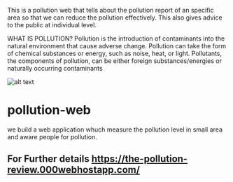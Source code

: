 This is a pollution web that tells about the pollution report of an specific area so that we can reduce the pollution effectively.
This also gives advice to the public at individual level.

WHAT IS POLLUTION?
Pollution is the introduction of contaminants into the natural environment that cause adverse change. Pollution can take the form of chemical substances or energy, such as noise, heat, or light. Pollutants, the components of pollution, can be either foreign substances/energies or naturally occurring contaminants
 
 ![alt text](https://github.com/raunak222/pollution-web/blob/master/f6.jpg)
# pollution-web
we build a web application whuch measure the pollution level in small area and aware people for pollution.

## For Further details https://the-pollution-review.000webhostapp.com/
